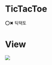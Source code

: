 # TicTacToe
⭕✖ 틱택토
# View
![](https://images.velog.io/images/nsunny0908/post/9502feb1-9b78-4a46-8c71-42aa7b363ea7/tick.gif)
